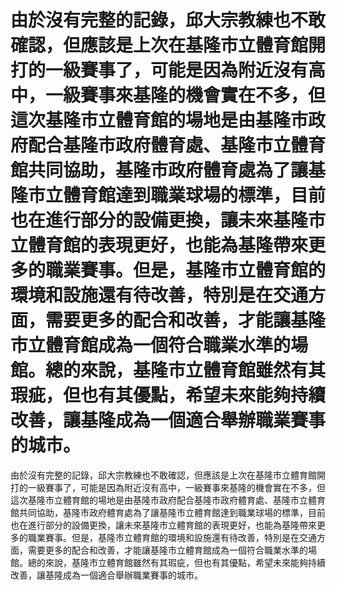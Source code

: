 #  由於沒有完整的記錄，邱大宗教練也不敢確認，但應該是上次在基隆市立體育館開打的一級賽事了，可能是因為附近沒有高中，一級賽事來基隆的機會實在不多，但這次基隆市立體育館的場地是由基隆市政府配合基隆市政府體育處、基隆市立體育館共同協助，基隆市政府體育處為了讓基隆市立體育館達到職業球場的標準，目前也在進行部分的設備更換，讓未來基隆市立體育館的表現更好，也能為基隆帶來更多的職業賽事。但是，基隆市立體育館的環境和設施還有待改善，特別是在交通方面，需要更多的配合和改善，才能讓基隆市立體育館成為一個符合職業水準的場館。總的來說，基隆市立體育館雖然有其瑕疵，但也有其優點，希望未來能夠持續改善，讓基隆成為一個適合舉辦職業賽事的城市。 
  由於沒有完整的記錄，邱大宗教練也不敢確認，但應該是上次在基隆市立體育館開打的一級賽事了，可能是因為附近沒有高中，一級賽事來基隆的機會實在不多，但這次基隆市立體育館的場地是由基隆市政府配合基隆市政府體育處、基隆市立體育館共同協助，基隆市政府體育處為了讓基隆市立體育館達到職業球場的標準，目前也在進行部分的設備更換，讓未來基隆市立體育館的表現更好，也能為基隆帶來更多的職業賽事。但是，基隆市立體育館的環境和設施還有待改善，特別是在交通方面，需要更多的配合和改善，才能讓基隆市立體育館成為一個符合職業水準的場館。總的來說，基隆市立體育館雖然有其瑕疵，但也有其優點，希望未來能夠持續改善，讓基隆成為一個適合舉辦職業賽事的城市。